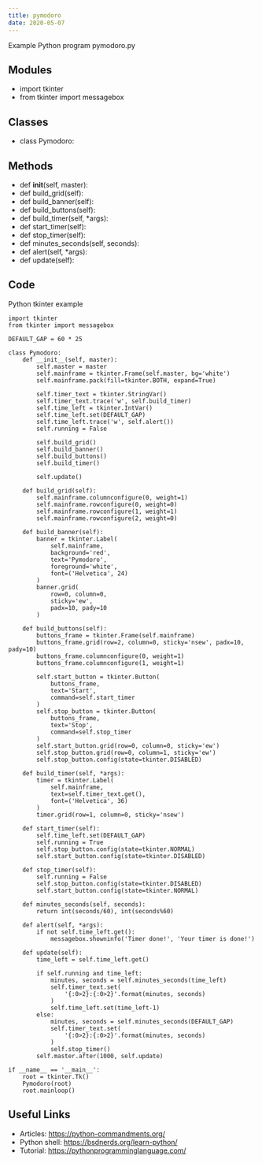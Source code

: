 ```yaml
---
title: pymodoro
date: 2020-05-07
---
```

Example Python program pymodoro.py

## Modules

* import tkinter
* from tkinter import messagebox

## Classes

* class Pymodoro:

## Methods

* def __init__(self, master):
* def build_grid(self):
* def build_banner(self):
* def build_buttons(self):
* def build_timer(self, *args):
* def start_timer(self):
* def stop_timer(self):
* def minutes_seconds(self, seconds):
* def alert(self, *args):
* def update(self):

## Code

Python tkinter example

    import tkinter
    from tkinter import messagebox
    
    DEFAULT_GAP = 60 * 25
    
    class Pymodoro:
        def __init__(self, master):
            self.master = master
            self.mainframe = tkinter.Frame(self.master, bg='white')
            self.mainframe.pack(fill=tkinter.BOTH, expand=True)
    
            self.timer_text = tkinter.StringVar()
            self.timer_text.trace('w', self.build_timer)
            self.time_left = tkinter.IntVar()
            self.time_left.set(DEFAULT_GAP)
            self.time_left.trace('w', self.alert())
            self.running = False
    
            self.build_grid()
            self.build_banner()
            self.build_buttons()
            self.build_timer()
    
            self.update()
    
        def build_grid(self):
            self.mainframe.columnconfigure(0, weight=1)
            self.mainframe.rowconfigure(0, weight=0)
            self.mainframe.rowconfigure(1, weight=1)
            self.mainframe.rowconfigure(2, weight=0)
    
        def build_banner(self):
            banner = tkinter.Label(
                self.mainframe,
                background='red',
                text='Pymodoro',
                foreground='white',
                font=('Helvetica', 24)
            )
            banner.grid(
                row=0, column=0,
                sticky='ew',
                padx=10, pady=10
            )
    
        def build_buttons(self):
            buttons_frame = tkinter.Frame(self.mainframe)
            buttons_frame.grid(row=2, column=0, sticky='nsew', padx=10, pady=10)
            buttons_frame.columnconfigure(0, weight=1)
            buttons_frame.columnconfigure(1, weight=1)
    
            self.start_button = tkinter.Button(
                buttons_frame,
                text='Start',
                command=self.start_timer
            )
            self.stop_button = tkinter.Button(
                buttons_frame,
                text='Stop',
                command=self.stop_timer
            )
            self.start_button.grid(row=0, column=0, sticky='ew')
            self.stop_button.grid(row=0, column=1, sticky='ew')
            self.stop_button.config(state=tkinter.DISABLED)
    
        def build_timer(self, *args):
            timer = tkinter.Label(
                self.mainframe,
                text=self.timer_text.get(),
                font=('Helvetica', 36)
            )
            timer.grid(row=1, column=0, sticky='nsew')
    
        def start_timer(self):
            self.time_left.set(DEFAULT_GAP)
            self.running = True
            self.stop_button.config(state=tkinter.NORMAL)
            self.start_button.config(state=tkinter.DISABLED)
    
        def stop_timer(self):
            self.running = False
            self.stop_button.config(state=tkinter.DISABLED)
            self.start_button.config(state=tkinter.NORMAL)
    
        def minutes_seconds(self, seconds):
            return int(seconds/60), int(seconds%60)
    
        def alert(self, *args):
            if not self.time_left.get():
                messagebox.showninfo('Timer done!', 'Your timer is done!')
    
        def update(self):
            time_left = self.time_left.get()
    
            if self.running and time_left:
                minutes, seconds = self.minutes_seconds(time_left)
                self.timer_text.set(
                    '{:0>2}:{:0>2}'.format(minutes, seconds)
                )
                self.time_left.set(time_left-1)
            else:
                minutes, seconds = self.minutes_seconds(DEFAULT_GAP)
                self.timer_text.set(
                    '{:0>2}:{:0>2}'.format(minutes, seconds)
                )
                self.stop_timer()
            self.master.after(1000, self.update)
    
    if __name__ == '__main__':
        root = tkinter.Tk()
        Pymodoro(root)
        root.mainloop()

## Useful Links

- Articles: https://python-commandments.org/
- Python shell: https://bsdnerds.org/learn-python/
- Tutorial: https://pythonprogramminglanguage.com/
